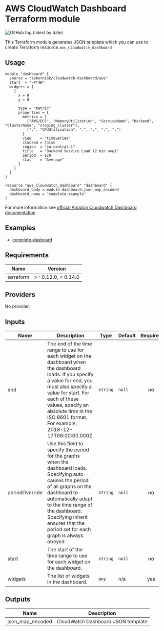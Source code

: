 # AWS CloudWatch Dashboard Terraform module

![GitHub tag (latest by date)](https://img.shields.io/github/v/tag/zahorniak/terraform-aws-cloudwatch-dashboard)

This Terraform module generates JSON template which you can use to create Terraform resource `aws_cloudwatch_dashboard`

## Usage

```hcl-terraform
module "dashboard" {
  source = "zahorniak/cloudwatch-dashboard/aws"
  start  = "-PT4H"
  widgets = [
    {
      x = 0
      y = 0

      type = "metric"
      properties = {
        metrics = [
          ["AWS/ECS", "MemoryUtilization", "ServiceName", "backend", "ClusterName", "staging_cluster"],
          [".", "CPUUtilization", ".", ".", ".", "."]
        ]
        view    = "timeSeries"
        stacked = false
        region  = "eu-central-1"
        title   = "Backend Service Load (2 min avg)"
        period  = 120
        stat    = "Average"
      }
    }
  ]
}

resource "aws_cloudwatch_dashboard" "dashboard" {
  dashboard_body = module.dashboard.json_map_encoded
  dashboard_name = "complete-example"
}

```

For more information see [official Amazon Cloudwatch Dashboard documentation](https://docs.aws.amazon.com/AmazonCloudWatch/latest/APIReference/CloudWatch-Dashboard-Body-Structure.html)

## Examples
* [complete-dasboard](https://github.com/zahorniak/terraform-aws-cloudwatch-dashboard/tree/master/examples/complete-dashboard)

<!-- BEGINNING OF PRE-COMMIT-TERRAFORM DOCS HOOK -->
## Requirements

| Name | Version |
|------|---------|
| terraform | >= 0.12.0, < 0.14.0 |

## Providers

No provider.

## Inputs

| Name | Description | Type | Default | Required |
|------|-------------|------|---------|:--------:|
| end | The end of the time range to use for each widget on the dashboard when the dashboard loads. If you specify a value for end, you must also specify a value for start. For each of these values, specify an absolute time in the ISO 8601 format. For example, 2018-12-17T06:00:00.000Z. | `string` | `null` | no |
| periodOverride | Use this field to specify the period for the graphs when the dashboard loads. Specifying auto causes the period of all graphs on the dashboard to automatically adapt to the time range of the dashboard. Specifying inherit ensures that the period set for each graph is always obeyed. | `string` | `null` | no |
| start | The start of the time range to use for each widget on the dashboard. | `string` | `null` | no |
| widgets | The list of widgets in the dashboard. | `any` | n/a | yes |

## Outputs

| Name | Description |
|------|-------------|
| json\_map\_encoded | CloudWatch Dashboard JSON template |

<!-- END OF PRE-COMMIT-TERRAFORM DOCS HOOK -->
